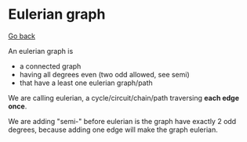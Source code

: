 # Eulerian graph

[Go back](..)

An eulerian graph is

* a connected graph
* having all degrees even (two odd allowed, see semi)
* that have a least one eulerian graph/path

We are calling eulerian,
a cycle/circuit/chain/path traversing **each edge once**.

We are adding "semi-" before eulerian
is the graph have exactly 2 odd degrees, because
adding one edge will make the graph eulerian.